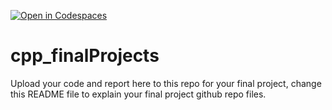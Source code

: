 [![Open in Codespaces](https://classroom.github.com/assets/launch-codespace-2972f46106e565e64193e422d61a12cf1da4916b45550586e14ef0a7c637dd04.svg)](https://classroom.github.com/open-in-codespaces?assignment_repo_id=19410674)
# cpp_finalProjects

Upload your code and report here to this repo for your final project, change this README file to explain your final project github repo files.
